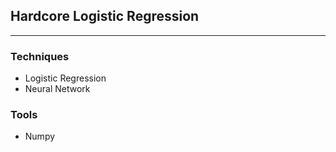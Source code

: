 ## Hardcore Logistic Regression
___

### Techniques

* Logistic Regression
* Neural Network

### Tools

* Numpy